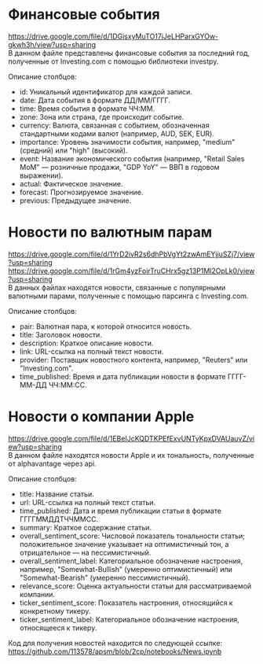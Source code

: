 # Финансовые события
https://drive.google.com/file/d/1DGisxyMuTO17iJeLHParxGYOw-gkwh3h/view?usp=sharing  
В данном файле представлены финансовые события за последний год, полученные от Investing.com с помощью библиотеки investpy. 

Описание столбцов:
- id: Уникальный идентификатор для каждой записи.
- date: Дата события в формате ДД/ММ/ГГГГ.
- time: Время события в формате ЧЧ:ММ.
- zone: Зона или страна, где происходит событие.
- currency: Валюта, связанная с событием, обозначенная стандартными кодами валют (например, AUD, SEK, EUR).
- importance: Уровень значимости события, например, "medium" (средний) или "high" (высокий).
- event: Название экономического события (например, "Retail Sales MoM" — розничные продажи, "GDP YoY" — ВВП в годовом выражении).
- actual: Фактическое значение.
- forecast: Прогнозируемое значение.
- previous: Предыдущее значение.

# Новости по валютным парам
https://drive.google.com/file/d/1YrD2ivR2s6dhPbVgYt2zwAmEYjjuSZj7/view?usp=sharing  
https://drive.google.com/file/d/1rGm4yzFoirTruCHrx5gz13P1Ml2OpLk0/view?usp=sharing  
В данных файлах находятся новости, связанные с популярными валютными парами, полученные с помощью парсинга с Investing.com. 

Описание столбцов:
- pair: Валютная пара, к которой относится новость.
- title: Заголовок новости.
- description: Краткое описание новости.
- link: URL-ссылка на полный текст новости.
- provider: Поставщик новостного контента, например, "Reuters" или "Investing.com".
- time_published: Время и дата публикации новости в формате ГГГГ-ММ-ДД ЧЧ:ММ:СС.

# Новости о компании Apple
https://drive.google.com/file/d/1EBeIJcKQDTKPEfExvUNTyKpxDVAUauvZ/view?usp=sharing  
В данном файле находятся новости Apple и их тональность, полученные от alphavantage через api.

Описание столбцов:
- title: Название статьи.
- url: URL-ссылка на полный текст статьи.
- time_published: Дата и время публикации статьи в формате ГГГГММДДTЧЧММСС.
- summary: Краткое содержание статьи.
- overall_sentiment_score: Числовой показатель тональности статьи; положительное значение указывает на оптимистичный тон, а отрицательное — на пессимистичный.
- overall_sentiment_label: Категориальное обозначение настроения, например, "Somewhat-Bullish" (умеренно оптимистичный) или "Somewhat-Bearish" (умеренно пессимистичный).
- relevance_score: Оценка актуальности статьи для рассматриваемой компании.
- ticker_sentiment_score: Показатель настроения, относящийся к конкретному тикеру.
- ticker_sentiment_label: Категориальное обозначение настроения, относящееся к тикеру.

Код для получения новостей находится по следующей ссылкe:\
https://github.com/113578/apsm/blob/2cp/notebooks/News.ipynb
